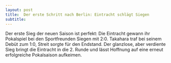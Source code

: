 ```yaml
---
layout: post
title:  Der erste Schritt nach Berlin: Eintracht schlägt Siegen
subtitle:  
---
```


Der erste Sieg der neuen Saison ist perfekt: Die Eintracht gewann ihr Pokalspiel bei den Sportfreunden Siegen mit 2:0. Takahara traf bei seinem Debüt zum 1:0, Streit sorgte für den Endstand. Der glanzlose, aber verdiente Sieg bringt die Eintracht in die 2. Runde und lässt Hoffnung auf eine erneut erfolgreiche Pokalsaison aufkeimen.


